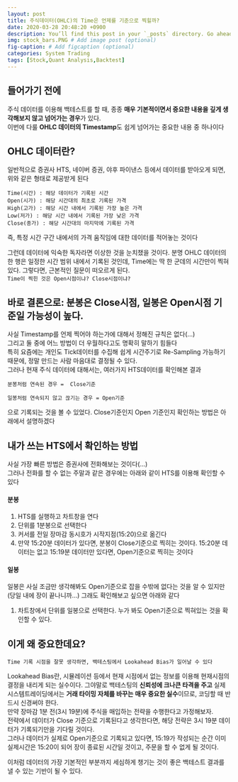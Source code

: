 ```yaml
---
layout: post
title: 주식데이터(OHLC)의 Time은 언제를 기준으로 찍힐까?
date: 2020-03-28 20:48:20 +0900
description: You’ll find this post in your `_posts` directory. Go ahead and edit it and re-build the site to see your changes. # Add post description (optional)
img: stock_bars.PNG # Add image post (optional)
fig-caption: # Add figcaption (optional)
categories: System Trading
tags: [Stock,Quant Analysis,Backtest]
---
```

## 들어가기 전에
주식 데이터를 이용해 백테스트를 할 때, 종종  <b>매우 기본적이면서 중요한 내용을 깊게 생각해보지 않고 넘어가는 경우</b>가 있다.  
이번에 다룰 <b>OHLC 데이터의 Timestamp</b>도 쉽게 넘어가는 중요한 내용 중 하나이다  

## OHLC 데이터란?
일반적으로 증권사 HTS, 네이버 증권, 야후 파이낸스 등에서 데이터를 받아오게 되면, 위와 같은 형태로 제공받게 된다

    Time(시간) : 해당 데이터가 기록된 시간  
    Open(시가) : 해당 시간대의 최초로 기록된 가격  
    High(고가) : 해당 시간 내에서 기록된 가장 높은 가격  
    Low(저가) : 해당 시간 내에서 기록된 가장 낮은 가격  
    Close(종가) : 해당 시간대의 마지막에 기록된 가격

즉, 특정 시간 구간 내에서의 가격 움직임에 대한 데이터를 적어놓는 것이다

그런데 데이터에 익숙한 독자라면 이상한 것을 눈치챘을 것이다. 분명 OHLC 데이터의 한 행은 일정한 시간 범위 내에서 기록된 것인데, Time에는 딱 한 군데의 시간만이 찍혀있다. 그렇다면, 근본적인 질문이 떠오르게 된다.  
`Time이 찍힌 것은 Open시점이냐? Close시점이냐?`  

## 바로 결론으로: 분봉은 Close시점, 일봉은 Open시점 기준일 가능성이 높다.
사실 Timestamp를 언제 찍어야 하는가에 대해서 정해진 규칙은 없다(...)  
그리고 둘 중에 어느 방법이 더 우월하다고도 명확히 말하기 힘들다  
특히 요즘에는 개인도 Tick데이터를 수집해 쉽게 시간주기로 Re-Sampling 가능하기 때문에, 정말 만드는 사람 마음대로 결정될 수 있다.  
그러나 현재 주식 데이터에 대해서는, 여러가지 HTS데이터를 확인해본 결과
    
    분봉처럼 연속된 경우 =  Close기준

    일봉처럼 연속되지 않고 끊기는 경우 = Open기준

으로 기록되는 것을 볼 수 있었다. Close기준인지 Open 기준인지 확인하는 방법은 아래에서 설명하겠다

## 내가 쓰는 HTS에서 확인하는 방법
사실 가장 빠른 방법은 증권사에 전화해보는 것이다(...)  
그러나 전화를 할 수 없는 주말과 같은 경우에는 아래와 같이 HTS를 이용해 확인할 수 있다

#### 분봉
1. HTS를 실행하고 차트창을 연다
2. 단위를 1분봉으로 선택한다
3. 커서를 전일 장마감 동시호가 시작지점(15:20)으로 옮긴다
4. 만약 15:20분 데이터가 있다면, 분봉이 Close기준으로 찍히는 것이다. 15:20분 데이터는 없고 15:19분 데이터만 있다면, Open기준으로 찍히는 것이다

#### 일봉
일봉은 사실 조금만 생각해봐도 Open기준으로 잡을 수밖에 없다는 것을 알 수 있지만(당일 내에 장이 끝나니까...) 그래도 확인해보고 싶으면 아래와 같다
1. 차트창에서 단위를 일봉으로 선택한다. 누가 봐도 Open기준으로 찍혀있는 것을 확인할 수 있다.

## 이게 왜 중요한데요?
`Time 기록 시점을 잘못 생각하면, 백테스팅에서 Lookahead Bias가 일어날 수 있다`

Lookahead Bias란, 시뮬레이션 등에서 현재 시점에서 없는 정보를 이용해 현재시점의 결정을 내리게 되는 실수이다. 그야말로 백테스팅의 <b>신뢰성에 크나큰 타격을 주고</b> 실제 시스템트레이딩에서는 <b>거래 타이밍 자체를 바꾸는</b> <b>매우 중요한 실수</b>이므로, 코딩할 때 반드시 신경써야 한다.  
만약 장마감 1분 전(3시 19분)에 주식을 매입하는 전략을 수행한다고 가정해보자.  
전략에서 데이터가 Close 기준으로 기록된다고 생각한다면, 해당 전략은 3시 19분  데이터가 기록되기만을 기다릴 것이다.  
그러나 데이터가 실제로 Open기준으로 기록되고 있다면, 15:19가 작성되는 순간 이미 실제시간은 15:20이 되어 장이 종료된 시간일 것이고, 주문을 할 수 없게 될 것이다.

이처럼 데이터의 가장 기본적인 부분까지 세심하게 챙기는 것이 좋은 백테스트 결과를 낼 수 있는 기반이 될 수 있다.
